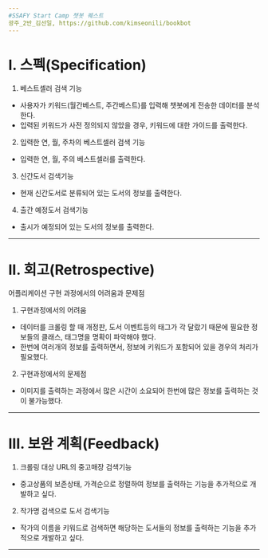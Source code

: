 ```yaml
---
#SSAFY Start Camp 챗봇 퀘스트
광주_2반_김선일, https://github.com/kimseonili/bookbot
---
```

# I. 스펙(Specification)
1. 베스트셀러 검색 기능
* 사용자가 키워드(월간베스트, 주간베스트)를 입력해 챗봇에게 전송한 데이터를 분석한다.
* 입력된 키워드가 사전 정의되지 않았을 경우, 키워드에 대한 가이드를 출력한다.
2. 입력한 연, 월, 주차의 베스트셀러 검색 기능
* 입력한 연, 월, 주의 베스트셀러를 출력한다.
3. 신간도서 검색기능
* 현재 신간도서로 분류되어 있는 도서의 정보를 출력한다.
4. 출간 예정도서 검색기능
* 출시가 예정되어 있는 도서의 정보를 출력한다.
---
# II. 회고(Retrospective)
어플리케이션 구현 과정에서의 어려움과 문제점
1. 구현과정에서의 어려움
* 데이터를 크롤링 할 때 개정판, 도서 이벤트등의 태그가 각 달랐기 때문에 필요한 정보들의 클래스, 태그명을 명확이 파악해야 했다.
* 한번에 여러개의 정보를 출력하면서, 정보에 키워드가 포함되어 있을 경우의 처리가 필요했다.
2. 구현과정에서의 문제점
* 이미지를 출력하는 과정에서 많은 시간이 소요되어 한번에 많은 정보를 출력하는 것이 불가능했다.
---
# III. 보완 계획(Feedback)
1. 크롤링 대상 URL의 중고매장 검색기능
* 중고상품의 보존상태, 가격순으로 정렬하여 정보를 출력하는 기능을 추가적으로 개발하고 싶다.
2. 작가명 검색으로 도서 검색기능
* 작가의 이름을 키워드로 검색하면 해당하는 도서들의 정보를 출력하는 기능을 추가적으로 개발하고 싶다.
---

